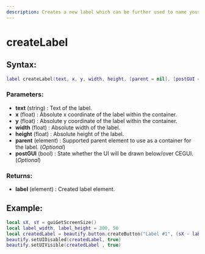 ```yaml
---
description: Creates a new label which can be further used to name your components.
---
```


# createLabel

## **Syntax:**

```lua
label createLabel(text, x, y, width, height, [parent = nil], [postGUI = false])
```

### **Parameters:**

* **text** \(string\) : Text of the label.
* **x** \(float\) : Absolute x coordinate of the label within the container.
* **y** \(float\) : Absolute y coordinate of the label within the container.
* **width** \(float\) : Absolute width of the label.
* **height** \(float\) : Absolute height of the label.
* **parent** \(element\) : Supported parent element to use as a container for the label. \(_Optional_\)
* **postGUI** \(bool\) : State whether the UI will be drawn below/over CEGUI. \(_Optional_\)

### **Returns:**

* **label** \(element\) : Created label element.

## **Example:**

```lua
local sX, sY = guiGetScreenSize()
local label_width, label_height = 300, 50
local createdLabel = beautify.button.createButton("Label #1", (sX - label_width)/2, (sY - label_height)/2, label_width, label_height, nil, false)
beautify.setUIDisabled(createdLabel, true)
beautify.setUIVisible(createdLabel , true)
```